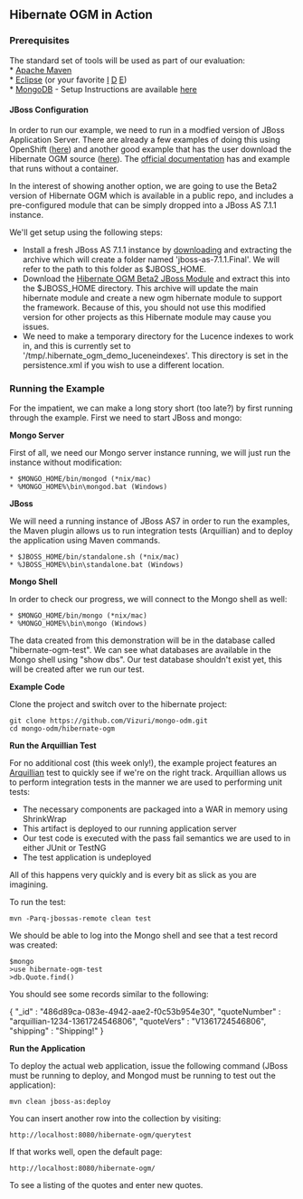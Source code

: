## Hibernate OGM in Action
### Prerequisites
The standard set of tools will be used as part of our evaluation:   
	* [Apache Maven](http://maven.apache.org)  
	* [Eclipse](http://www.eclipse.org) (or your favorite [I](http://www.jetbrains.com/idea/)  [D](http://netbeans.org/)  [E](http://www.gnu.org/software/emacs/))  
	* [MongoDB](http://www.mongodb.org) - Setup Instructions are available [here](http://docs.mongodb.org/manual/tutorial/)  

#### JBoss Configuration
In order to run our example, we need to run in a modfied version of JBoss Application Server.  There are already a few examples of doing this using OpenShift ([here](https://openshift.redhat.com/community/blogs/configuring-hibernateogm-for-your-jboss-app-using-mongodb-on-openshift-paas)) and another good example that has the user download the Hibernate OGM source ([here](https://community.jboss.org/wiki/PortingSeamHotelBookingExampleToOGM)).  The [official documentation](http://docs.jboss.org/hibernate/ogm/4.0/reference/en-US/html_single/) has and example that runs without a container.

 In the interest of showing another option, we are going to use the Beta2 version of Hibernate OGM which is available in a public repo, and includes a pre-configured module that can be simply dropped into a JBoss AS 7.1.1 instance.

We'll get setup using the following steps:

* Install a fresh JBoss AS 7.1.1 instance by [downloading](http://www.jboss.org/jbossas) and extracting the archive which will create a folder named 'jboss-as-7.1.1.Final'.   We will refer to the path to this folder as $JBOSS_HOME.
* Download the [Hibernate OGM Beta2 JBoss Module](https://repository.jboss.org/nexus/content/groups/public-jboss/org/hibernate/ogm/hibernate-ogm-modules/4.0.0.Beta2/) and extract this into the $JBOSS_HOME directory.   This archive will update the main hibernate module and create a new ogm hibernate module to support the framework.  Because of this, you should not use this modified version for other projects as this Hibernate module may cause you issues.
* We need to make a temporary directory for the Lucence indexes to work in, and this is currently set to '/tmp/.hibernate_ogm_demo_luceneindexes'.   This directory is set in the persistence.xml if you wish to use a different location.


### Running the Example
For the impatient, we can make a long story short (too late?) by first running through the example.  First we need to start JBoss and mongo:

**Mongo Server**

First of all, we need our Mongo server instance running, we will just run the instance without modification:

	* $MONGO_HOME/bin/mongod (*nix/mac)
	* %MONGO_HOME%\bin\mongod.bat (Windows)

**JBoss**

We will need a running instance of JBoss AS7 in order to run the examples, the Maven plugin allows us to run integration tests (Arquillian) and to deploy the application using Maven commands.  

	* $JBOSS_HOME/bin/standalone.sh (*nix/mac)
	* %JBOSS_HOME%\bin\standalone.bat (Windows)


**Mongo Shell**

In order to check our progress, we will connect to the Mongo shell as well:

	* $MONGO_HOME/bin/mongo (*nix/mac)
	* %MONGO_HOME%\bin\mongo (Windows)

The data created from this demonstration will be in the database called "hibernate-ogm-test".  We can see what databases are available in the Mongo shell using "show dbs".   Our test database shouldn't exist yet, this will be created after we run our test.

**Example Code**

Clone the project and switch over to the hibernate project:

	git clone https://github.com/Vizuri/mongo-odm.git
	cd mongo-odm/hibernate-ogm
	
	
**Run the Arquillian Test**

For no additional cost (this week only!), the example project features an [Arquillian](http://arquillian.org/) test to quickly see if we're on the right track.   Arquillian allows us to perform integration tests in the manner we are used to performing unit tests:

* The necessary components are packaged into a WAR in memory using ShrinkWrap
* This artifact is deployed to our running application server
* Our test code is executed with the pass fail semantics we are used to in either JUnit or TestNG
* The test application is undeployed

All of this happens very quickly and is every bit as slick as you are imagining.

To run the test:

	mvn -Parq-jbossas-remote clean test
	
We should be able to log into the Mongo shell and see that a test record was created:

	$mongo
	>use hibernate-ogm-test
	>db.Quote.find()
	
You should see some records similar to the following:

{ "_id" : "486d89ca-083e-4942-aae2-f0c53b954e30", "quoteNumber" : "arquillian-1234-1361724546806", "quoteVers" : "V1361724546806", "shipping" : "Shipping!" }

**Run the Application**

To deploy the actual web application, issue the following command (JBoss must be running to deploy, and Mongod must be running to test out the application):

	mvn clean jboss-as:deploy
	
You can insert another row into the collection by visiting:

	http://localhost:8080/hibernate-ogm/querytest
	
If that works well, open the default page:

	http://localhost:8080/hibernate-ogm/
	
To see a listing of the quotes and enter new quotes.
